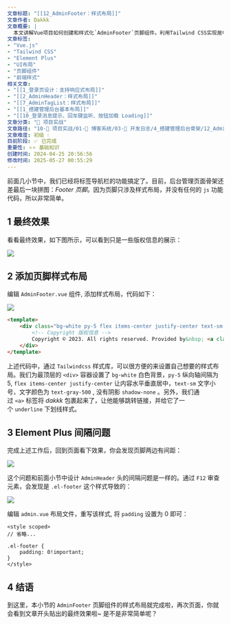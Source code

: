 ```yaml
---
文章标题: "[[12_AdminFooter：样式布局]]" 
文章作者: Dakkk
文章概要: |
  本文讲解Vue项目如何创建和样式化`AdminFooter`页脚组件。利用Tailwind CSS实现居中版权信息布局，并解决Element Plus布局组件`el-footer`默认内边距问题，完善后台管理页面骨架的最后一块拼图。
文章标签:
- "Vue.js"
- "Tailwind CSS"
- "Element Plus"
- "UI布局"
- "页脚组件"
- "前端样式"
相关文章:
- "[[1_登录页设计：支持响应式布局]]"
- "[[2_AdminHeader：样式布局]]"
- "[[7_AdminTagList：样式布局]]"
- "[[1_搭建管理后台基本布局]]"
- "[[10_登录消息提示、回车键监听、按钮加载 Loading]]"
文章分类: "🚀 项目实战"
文章路径: "10-🚀 项目实战/01-📝 博客系统/03-📝 开发日志/4_搭建管理后台骨架/12_AdminFooter：样式布局.md"
文章难度: 初级 💧
目前阶段: ✅ 已完成
重要性: ⭐⭐ 基础知识
创建时间: 2024-04-25 20:56:56
修改时间: 2025-05-27 00:55:29
---
```


前面几小节中，我们已经将标签导航栏的功能搞定了。目前，后台管理页面骨架还差最后一块拼图：_Footer 页脚_。因为页脚只涉及样式布局，并没有任何的 `js` 功能代码，所以非常简单。
## 1 最终效果

看看最终效果，如下图所示，可以看到只是一些版权信息的展示：

![](https://img.quanxiaoha.com/quanxiaoha/169467478468696)

## 2 添加页脚样式布局

编辑 `AdminFooter.vue` 组件, 添加样式布局，代码如下：

![](https://img.quanxiaoha.com/quanxiaoha/169465807609039)

```html
<template>
    <div class="bg-white py-5 flex items-center justify-center text-sm text-gray-500 shadow-none">
        <!-- Copyright 版权信息 -->
        Copyright © 2023. All rights reserved. Provided by&nbsp; <a class="underline" href="https://www.dakkk.top" target="_blank">dakkk</a>
    </div>
</template>
```

上述代码中，通过 `Tailwindcss` 样式库，可以很方便的来设置自己想要的样式布局。我们为最顶层的 `<div>` 容器设置了 `bg-white` 白色背景，`py-5` 纵向轴间隔为 5, `flex items-center justify-center` 让内容水平垂直居中，`text-sm` 文字小号，文字颜色为 `text-gray-500` , 没有阴影 `shadow-none` 。另外，我们通过 `<a>` 标签将 _dakkk_ 包裹起来了，让他能够跳转链接，并给它了一个 `underline` 下划线样式。

## 3 Element Plus 间隔问题

完成上述工作后，回到页面看下效果，你会发现页脚两边有间距：

![](https://img.quanxiaoha.com/quanxiaoha/169465857809629)

这个问题和前面小节中设计 `AdminHeader` 头的间隔问题是一样的。通过 `F12` 审查元素，会发现是 `.el-footer` 这个样式导致的：

![](https://img.quanxiaoha.com/quanxiaoha/169465882972932)

编辑 `admin.vue` 布局文件，重写该样式, 将 `padding` 设置为 0 即可：

```
<style scoped>
// 省略...

.el-footer {
    padding: 0!important;
}
</style>
```
## 4 结语

到这里，本小节的 `AdminFooter` 页脚组件的样式布局就完成啦，再次页面，你就会看到文章开头贴出的最终效果啦~ 是不是非常简单呢？